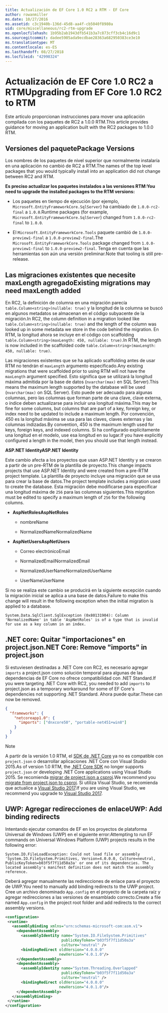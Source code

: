 ```yaml
---
title: Actualización de EF Core 1.0 RC2 a RTM - EF Core
author: rowanmiller
ms.date: 10/27/2016
ms.assetid: c3c1940b-136d-45d8-aa4f-cb5040f8980a
uid: core/miscellaneous/rc2-rtm-upgrade
ms.openlocfilehash: 1b95b2ab1943dfb541b3a7c873cff3cb4c16d9c1
ms.sourcegitcommit: dadee5905ada9ecdbae28363a682950383ce3e10
ms.translationtype: MT
ms.contentlocale: es-ES
ms.lasthandoff: 08/27/2018
ms.locfileid: "42998324"
---
```

# <a name="upgrading-from-ef-core-10-rc2-to-rtm"></a><span data-ttu-id="2fa3a-102">Actualización de EF Core 1.0 RC2 a RTM</span><span class="sxs-lookup"><span data-stu-id="2fa3a-102">Upgrading from EF Core 1.0 RC2 to RTM</span></span>

<span data-ttu-id="2fa3a-103">Este artículo proporcionan instrucciones para mover una aplicación compilada con los paquetes de RC2 a 1.0.0 RTM.</span><span class="sxs-lookup"><span data-stu-id="2fa3a-103">This article provides guidance for moving an application built with the RC2 packages to 1.0.0 RTM.</span></span>

## <a name="package-versions"></a><span data-ttu-id="2fa3a-104">Versiones del paquete</span><span class="sxs-lookup"><span data-stu-id="2fa3a-104">Package Versions</span></span>

<span data-ttu-id="2fa3a-105">Los nombres de los paquetes de nivel superior que normalmente instalaría en una aplicación no cambió de RC2 a RTM.</span><span class="sxs-lookup"><span data-stu-id="2fa3a-105">The names of the top level packages that you would typically install into an application did not change between RC2 and RTM.</span></span>

<span data-ttu-id="2fa3a-106">**Es preciso actualizar los paquetes instalados a las versiones RTM:**</span><span class="sxs-lookup"><span data-stu-id="2fa3a-106">**You need to upgrade the installed packages to the RTM versions:**</span></span>

* <span data-ttu-id="2fa3a-107">Los paquetes en tiempo de ejecución (por ejemplo, `Microsoft.EntityFrameworkCore.SqlServer`) ha cambiado de `1.0.0-rc2-final` a `1.0.0`.</span><span class="sxs-lookup"><span data-stu-id="2fa3a-107">Runtime packages (for example, `Microsoft.EntityFrameworkCore.SqlServer`) changed from `1.0.0-rc2-final` to `1.0.0`.</span></span>

* <span data-ttu-id="2fa3a-108">El `Microsoft.EntityFrameworkCore.Tools` paquete cambió de `1.0.0-preview1-final` a `1.0.0-preview2-final`.</span><span class="sxs-lookup"><span data-stu-id="2fa3a-108">The `Microsoft.EntityFrameworkCore.Tools` package changed from `1.0.0-preview1-final` to `1.0.0-preview2-final`.</span></span> <span data-ttu-id="2fa3a-109">Tenga en cuenta que las herramientas son aún una versión preliminar.</span><span class="sxs-lookup"><span data-stu-id="2fa3a-109">Note that tooling is still pre-release.</span></span>

## <a name="existing-migrations-may-need-maxlength-added"></a><span data-ttu-id="2fa3a-110">Las migraciones existentes que necesite maxLength agregado</span><span class="sxs-lookup"><span data-stu-id="2fa3a-110">Existing migrations may need maxLength added</span></span>

<span data-ttu-id="2fa3a-111">En RC2, la definición de columna en una migración parecía `table.Column<string>(nullable: true)` y la longitud de la columna se buscó en algunos metadatos se almacenan en el código subyacente de la migración.</span><span class="sxs-lookup"><span data-stu-id="2fa3a-111">In RC2, the column definition in a migration looked like `table.Column<string>(nullable: true)` and the length of the column was looked up in some metadata we store in the code behind the migration.</span></span> <span data-ttu-id="2fa3a-112">En RTM, la longitud ahora se incluye en el código con scaffolding `table.Column<string>(maxLength: 450, nullable: true)`.</span><span class="sxs-lookup"><span data-stu-id="2fa3a-112">In RTM, the length is now included in the scaffolded code `table.Column<string>(maxLength: 450, nullable: true)`.</span></span>

<span data-ttu-id="2fa3a-113">Las migraciones existentes que se ha aplicado scaffolding antes de usar RTM no tendrán el `maxLength` argumento especificado.</span><span class="sxs-lookup"><span data-stu-id="2fa3a-113">Any existing migrations that were scaffolded prior to using RTM will not have the `maxLength` argument specified.</span></span> <span data-ttu-id="2fa3a-114">Esto significa que se utilizará la longitud máxima admitida por la base de datos (`nvarchar(max)` en SQL Server).</span><span class="sxs-lookup"><span data-stu-id="2fa3a-114">This means the maximum length supported by the database will be used (`nvarchar(max)` on SQL Server).</span></span> <span data-ttu-id="2fa3a-115">Esto puede ser adecuado para algunas columnas, pero las columnas que forman parte de una clave, clave externa, o índice deben actualizarse para incluir una longitud máxima.</span><span class="sxs-lookup"><span data-stu-id="2fa3a-115">This may be fine for some columns, but columns that are part of a key, foreign key, or index need to be updated to include a maximum length.</span></span> <span data-ttu-id="2fa3a-116">Por convención, 450 es la longitud máxima se usa para las claves, claves externas y las columnas indizadas.</span><span class="sxs-lookup"><span data-stu-id="2fa3a-116">By convention, 450 is the maximum length used for keys, foreign keys, and indexed columns.</span></span> <span data-ttu-id="2fa3a-117">Si ha configurado explícitamente una longitud en el modelo, use esa longitud en su lugar.</span><span class="sxs-lookup"><span data-stu-id="2fa3a-117">If you have explicitly configured a length in the model, then you should use that length instead.</span></span>

<span data-ttu-id="2fa3a-118">**ASP.NET Identity**</span><span class="sxs-lookup"><span data-stu-id="2fa3a-118">**ASP.NET Identity**</span></span>

<span data-ttu-id="2fa3a-119">Este cambio afecta a los proyectos que usan ASP.NET Identity y se crearon a partir de un pre-RTM de la plantilla de proyecto.</span><span class="sxs-lookup"><span data-stu-id="2fa3a-119">This change impacts projects that use ASP.NET Identity and were created from a pre-RTM project template.</span></span> <span data-ttu-id="2fa3a-120">La plantilla de proyecto incluye una migración que se usa para crear la base de datos.</span><span class="sxs-lookup"><span data-stu-id="2fa3a-120">The project template includes a migration used to create the database.</span></span> <span data-ttu-id="2fa3a-121">Esta migración debe modificarse para especificar una longitud máxima de `256` para las columnas siguientes.</span><span class="sxs-lookup"><span data-stu-id="2fa3a-121">This migration must be edited to specify a maximum length of `256` for the following columns.</span></span>

*  <span data-ttu-id="2fa3a-122">**AspNetRoles**</span><span class="sxs-lookup"><span data-stu-id="2fa3a-122">**AspNetRoles**</span></span>

    * <span data-ttu-id="2fa3a-123">nombre</span><span class="sxs-lookup"><span data-stu-id="2fa3a-123">Name</span></span>

    * <span data-ttu-id="2fa3a-124">NormalizedName</span><span class="sxs-lookup"><span data-stu-id="2fa3a-124">NormalizedName</span></span>

*  <span data-ttu-id="2fa3a-125">**AspNetUsers**</span><span class="sxs-lookup"><span data-stu-id="2fa3a-125">**AspNetUsers**</span></span>

   * <span data-ttu-id="2fa3a-126">Correo electrónico</span><span class="sxs-lookup"><span data-stu-id="2fa3a-126">Email</span></span>

   * <span data-ttu-id="2fa3a-127">NormalizedEmail</span><span class="sxs-lookup"><span data-stu-id="2fa3a-127">NormalizedEmail</span></span>

   * <span data-ttu-id="2fa3a-128">NormalizedUserName</span><span class="sxs-lookup"><span data-stu-id="2fa3a-128">NormalizedUserName</span></span>

   * <span data-ttu-id="2fa3a-129">UserName</span><span class="sxs-lookup"><span data-stu-id="2fa3a-129">UserName</span></span>

<span data-ttu-id="2fa3a-130">Si no se realiza este cambio se producirá en la siguiente excepción cuando la migración inicial se aplica a una base de datos.</span><span class="sxs-lookup"><span data-stu-id="2fa3a-130">Failure to make this change will result in the following exception when the initial migration is applied to a database.</span></span>

    System.Data.SqlClient.SqlException (0x80131904): Column 'NormalizedName' in table 'AspNetRoles' is of a type that is invalid for use as a key column in an index.

## <a name="net-core-remove-imports-in-projectjson"></a><span data-ttu-id="2fa3a-131">.NET core: Quitar "importaciones" en project.json</span><span class="sxs-lookup"><span data-stu-id="2fa3a-131">.NET Core: Remove "imports" in project.json</span></span>

<span data-ttu-id="2fa3a-132">Si estuviesen destinadas a .NET Core con RC2, es necesario agregar `imports` a project.json como solución temporal para algunas de las dependencias de EF Core no ofrece compatibilidad con .NET Standard.</span><span class="sxs-lookup"><span data-stu-id="2fa3a-132">If you were targeting .NET Core with RC2, you needed to add `imports` to project.json as a temporary workaround for some of EF Core's dependencies not supporting .NET Standard.</span></span> <span data-ttu-id="2fa3a-133">Ahora puede quitar.</span><span class="sxs-lookup"><span data-stu-id="2fa3a-133">These can now be removed.</span></span>

``` json
{
  "frameworks": {
    "netcoreapp1.0": {
      "imports": ["dnxcore50", "portable-net451+win8"]
    }
  }
}
```

> [!NOTE]  
> <span data-ttu-id="2fa3a-134">A partir de la versión 1.0 RTM, el [SDK de .NET Core](https://www.microsoft.com/net/download/core) ya no es compatible con `project.json` o desarrollar aplicaciones .NET Core con Visual Studio 2015.</span><span class="sxs-lookup"><span data-stu-id="2fa3a-134">As of version 1.0 RTM, the [.NET Core SDK](https://www.microsoft.com/net/download/core) no longer supports `project.json` or developing .NET Core applications using Visual Studio 2015.</span></span> <span data-ttu-id="2fa3a-135">Se recomienda [migrar de project.json a csproj](https://docs.microsoft.com/dotnet/articles/core/migration/).</span><span class="sxs-lookup"><span data-stu-id="2fa3a-135">We recommend you [migrate from project.json to csproj](https://docs.microsoft.com/dotnet/articles/core/migration/).</span></span> <span data-ttu-id="2fa3a-136">Si utiliza Visual Studio, se recomienda que actualice a [Visual Studio 2017](https://www.visualstudio.com/downloads/).</span><span class="sxs-lookup"><span data-stu-id="2fa3a-136">If you are using Visual Studio, we recommend you upgrade to [Visual Studio 2017](https://www.visualstudio.com/downloads/).</span></span>

## <a name="uwp-add-binding-redirects"></a><span data-ttu-id="2fa3a-137">UWP: Agregar redirecciones de enlace</span><span class="sxs-lookup"><span data-stu-id="2fa3a-137">UWP: Add binding redirects</span></span>

<span data-ttu-id="2fa3a-138">Intentando ejecutar comandos de EF en los proyectos de plataforma Universal de Windows (UWP) en el siguiente error:</span><span class="sxs-lookup"><span data-stu-id="2fa3a-138">Attempting to run EF commands on Universal Windows Platform (UWP) projects results in the following error:</span></span>

    System.IO.FileLoadException: Could not load file or assembly 'System.IO.FileSystem.Primitives, Version=4.0.0.0, Culture=neutral, PublicKeyToken=b03f5f7f11d50a3a' or one of its dependencies. The located assembly's manifest definition does not match the assembly reference.

<span data-ttu-id="2fa3a-139">Deberá agregar manualmente las redirecciones de enlace para el proyecto de UWP.</span><span class="sxs-lookup"><span data-stu-id="2fa3a-139">You need to manually add binding redirects to the UWP project.</span></span> <span data-ttu-id="2fa3a-140">Cree un archivo denominado `App.config` en el proyecto de la carpeta raíz y agregar redirecciones a las versiones de ensamblado correcto.</span><span class="sxs-lookup"><span data-stu-id="2fa3a-140">Create a file named `App.config` in the project root folder and add redirects to the correct assembly versions.</span></span>

``` xml
<configuration>
 <runtime>
   <assemblyBinding xmlns="urn:schemas-microsoft-com:asm.v1">
     <dependentAssembly>
       <assemblyIdentity name="System.IO.FileSystem.Primitives"
                         publicKeyToken="b03f5f7f11d50a3a"
                         culture="neutral" />
       <bindingRedirect oldVersion="4.0.0.0"
                        newVersion="4.0.1.0"/>
     </dependentAssembly>
     <dependentAssembly>
       <assemblyIdentity name="System.Threading.Overlapped"
                         publicKeyToken="b03f5f7f11d50a3a"
                         culture="neutral" />
       <bindingRedirect oldVersion="4.0.0.0"
                        newVersion="4.0.1.0"/>
     </dependentAssembly>
   </assemblyBinding>
 </runtime>
</configuration>
```
